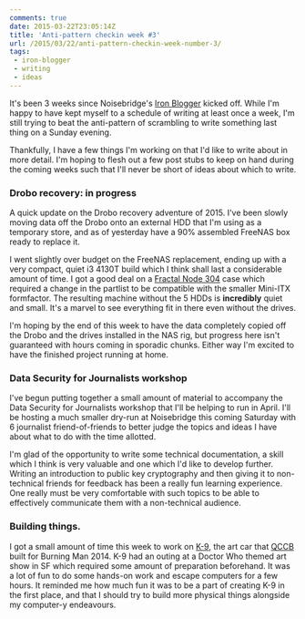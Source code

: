 ```yaml
---
comments: true
date: 2015-03-22T23:05:14Z
title: 'Anti-pattern checkin week #3'
url: /2015/03/22/anti-pattern-checkin-week-number-3/
tags:
 - iron-blogger
 - writing
 - ideas
---
```


It's been 3 weeks since Noisebridge's [Iron Blogger](https://noisebridge.net/wiki/Iron_Blogger) kicked off. While I'm happy to have kept myself to a schedule of writing at least once a week, I'm still trying to beat the anti-pattern of scrambling to write something last thing on a Sunday evening.

Thankfully, I have a few things I'm working on that I'd like to write about in more detail. I'm hoping to flesh out a few post stubs to keep on hand during the coming weeks such that I'll never be short of ideas about which to write.

### Drobo recovery: in progress

A quick update on the Drobo recovery adventure of 2015. I've been slowly moving data off the Drobo onto an external HDD that I'm using as a temporary store, and as of yesterday have a 90% assembled FreeNAS box ready to replace it.

I went slightly over budget on the FreeNAS replacement, ending up with a very compact, quiet i3 4130T build which I think shall last a considerable amount of time. I got a good deal on a [Fractal Node 304](http://www.fractal-design.com/home/product/cases/node-series/node-304-black) case which required a change in the partlist to be compatible with the smaller Mini-ITX formfactor. The resulting machine without the 5 HDDs is **incredibly** quiet and small. It's a marvel to see everything fit in there even without the drives.

I'm hoping by the end of this week to have the data completely copied off the Drobo and the drives installed in the NAS rig, but progress here isn't guaranteed with hours coming in sporadic chunks. Either way I'm excited to have the finished project running at home.

### Data Security for Journalists workshop

I've begun putting together a small amount of material to accompany the Data Security for Journalists workshop that I'll be helping to run in April. I'll be hosting a much smaller dry-run at Noisebridge this coming Saturday with 6 journalist friend-of-friends to better judge the topics and ideas I have about what to do with the time allotted.

I'm glad of the opportunity to write some technical documentation, a skill which I think is very valuable and one which I'd like to develop further. Writing an introduction to public key cryptography and then giving it to non-technical friends for feedback has been a really fun learning experience. One really must be very comfortable with such topics to be able to effectively communicate them with a non-technical audience.


### Building things.

I got a small amount of time this week to work on [K-9](http://k9markivbm.com/wp-content/uploads/2014/09/k9-on-the-playa.jpg), the art car that [QCCB](http://qccb.org/) built for Burning Man 2014. K-9 had an outing at a Doctor Who themed art show in SF which required some amount of preparation beforehand. It was a lot of fun to do some hands-on work and escape computers for a few hours. It reminded me how much fun it was to be a part of creating K-9 in the first place, and that I should try to build more physical things alongside my computer-y endeavours.
